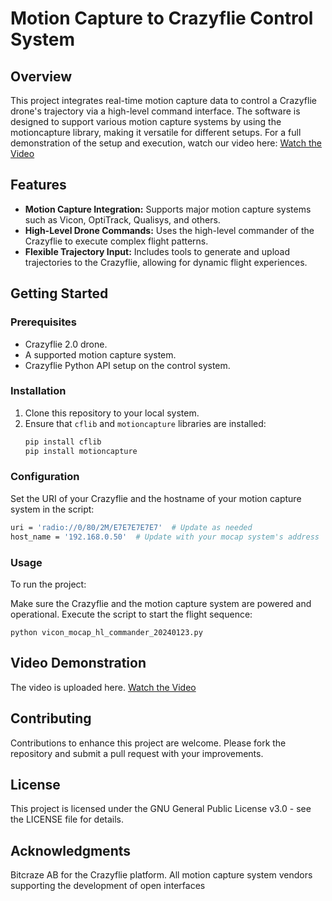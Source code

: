 # Motion Capture to Crazyflie Control System

## Overview
This project integrates real-time motion capture data to control a Crazyflie drone's trajectory via a high-level command interface. The software is designed to support various motion capture systems by using the motioncapture library, making it versatile for different setups. For a full demonstration of the setup and execution, watch our video here:
[Watch the Video](https://youtube.com/shorts/4ffRYZYpAkc)

## Features
- **Motion Capture Integration:** Supports major motion capture systems such as Vicon, OptiTrack, Qualisys, and others.
- **High-Level Drone Commands:** Uses the high-level commander of the Crazyflie to execute complex flight patterns.
- **Flexible Trajectory Input:** Includes tools to generate and upload trajectories to the Crazyflie, allowing for dynamic flight experiences.

## Getting Started

### Prerequisites
- Crazyflie 2.0 drone.
- A supported motion capture system.
- Crazyflie Python API setup on the control system.

### Installation
1. Clone this repository to your local system.
2. Ensure that `cflib` and `motioncapture` libraries are installed:
   ```bash
   pip install cflib
   pip install motioncapture
   ```

### Configuration
Set the URI of your Crazyflie and the hostname of your motion capture system in the script:

```bash
uri = 'radio://0/80/2M/E7E7E7E7E7'  # Update as needed
host_name = '192.168.0.50'  # Update with your mocap system's address
```

### Usage
To run the project:

Make sure the Crazyflie and the motion capture system are powered and operational.
Execute the script to start the flight sequence:

```
python vicon_mocap_hl_commander_20240123.py
```

## Video Demonstration
The video is uploaded here. 
[Watch the Video](https://youtube.com/shorts/4ffRYZYpAkc)
 
## Contributing
Contributions to enhance this project are welcome. Please fork the repository and submit a pull request with your improvements.

## License
This project is licensed under the GNU General Public License v3.0 - see the LICENSE file for details.

## Acknowledgments
Bitcraze AB for the Crazyflie platform.
All motion capture system vendors supporting the development of open interfaces
